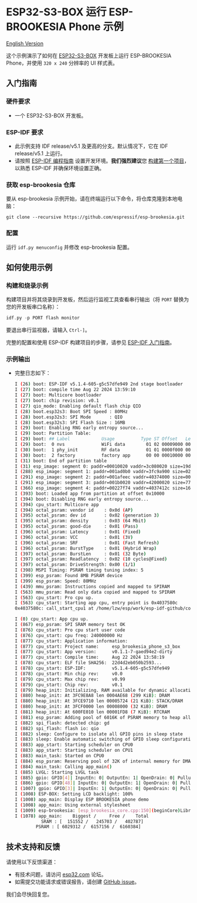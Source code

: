 # ESP32-S3-BOX 运行 ESP-BROOKESIA Phone 示例

[English Version](./README.md)

这个示例演示了如何在 [ESP32-S3-BOX](https://github.com/espressif/esp-box/tree/master) 开发板上运行 ESP-BROOKESIA Phone，并使用 `320 x 240` 分辨率的 UI 样式表。

## 入门指南

### 硬件要求

* 一个 ESP32-S3-BOX 开发板。

### ESP-IDF 要求

- 此示例支持 IDF release/v5.1 及更高的分支。默认情况下，它在 IDF release/v5.1 上运行。
- 请按照 [ESP-IDF 编程指南](https://docs.espressif.com/projects/esp-idf/zh_CN/latest/esp32/get-started/index.html) 设置开发环境。**我们强烈建议**您 [构建第一个项目](https://docs.espressif.com/projects/esp-idf/zh_CN/latest/esp32/get-started/index.html#build-your-first-project)，以熟悉 ESP-IDF 并确保环境设置正确。

### 获取 esp-brookesia 仓库

要从 esp-brookesia 示例开始，请在终端运行以下命令，将仓库克隆到本地电脑：

```
git clone --recursive https://github.com/espressif/esp-brookesia.git
```

### 配置

  运行 ``idf.py menuconfig`` 并修改 esp-brookesia 配置。

## 如何使用示例

### 构建和烧录示例

构建项目并将其烧录到开发板，然后运行监视工具查看串行输出（将 `PORT` 替换为您的开发板串口名称）：

```c
idf.py -p PORT flash monitor
```

要退出串行监视器，请输入 ``Ctrl-]``。

完整的配置和使用 ESP-IDF 构建项目的步骤，请参见 [ESP-IDF 入门指南](https://docs.espressif.com/projects/esp-idf/zh_CN/latest/get-started/index.html)。

### 示例输出

- 完整日志如下：

    ```bash
    I (26) boot: ESP-IDF v5.1.4-605-g5c57dfe949 2nd stage bootloader
    I (27) boot: compile time Aug 22 2024 13:59:10
    I (27) boot: Multicore bootloader
    I (27) boot: chip revision: v0.1
    I (27) qio_mode: Enabling default flash chip QIO
    I (28) boot.esp32s3: Boot SPI Speed : 80MHz
    I (28) boot.esp32s3: SPI Mode       : QIO
    I (28) boot.esp32s3: SPI Flash Size : 16MB
    I (29) boot: Enabling RNG early entropy source...
    I (29) boot: Partition Table:
    I (29) boot: ## Label            Usage          Type ST Offset   Length
    I (29) boot:  0 nvs              WiFi data        01 02 00009000 00006000
    I (30) boot:  1 phy_init         RF data          01 01 0000f000 00001000
    I (30) boot:  2 factory          factory app      00 00 00010000 00400000
    I (31) boot: End of partition table
    I (31) esp_image: segment 0: paddr=00010020 vaddr=3c080020 size=19d088h (1691784) map
    I (288) esp_image: segment 1: paddr=001ad0b0 vaddr=3fc9a900 size=02e34h ( 11828) load
    I (291) esp_image: segment 2: paddr=001afeec vaddr=40374000 size=0012ch (   300) load
    I (291) esp_image: segment 3: paddr=001b0020 vaddr=42000020 size=77f4ch (491340) map
    I (366) esp_image: segment 4: paddr=00227f74 vaddr=4037412c size=166f0h ( 91888) load
    I (393) boot: Loaded app from partition at offset 0x10000
    I (394) boot: Disabling RNG early entropy source...
    I (394) cpu_start: Multicore app
    I (394) octal_psram: vendor id    : 0x0d (AP)
    I (395) octal_psram: dev id       : 0x02 (generation 3)
    I (395) octal_psram: density      : 0x03 (64 Mbit)
    I (395) octal_psram: good-die     : 0x01 (Pass)
    I (396) octal_psram: Latency      : 0x01 (Fixed)
    I (396) octal_psram: VCC          : 0x01 (3V)
    I (396) octal_psram: SRF          : 0x01 (Fast Refresh)
    I (396) octal_psram: BurstType    : 0x01 (Hybrid Wrap)
    I (397) octal_psram: BurstLen     : 0x01 (32 Byte)
    I (397) octal_psram: Readlatency  : 0x02 (10 cycles@Fixed)
    I (397) octal_psram: DriveStrength: 0x00 (1/1)
    I (398) MSPI Timing: PSRAM timing tuning index: 5
    I (399) esp_psram: Found 8MB PSRAM device
    I (399) esp_psram: Speed: 80MHz
    I (439) mmu_psram: Instructions copied and mapped to SPIRAM
    I (563) mmu_psram: Read only data copied and mapped to SPIRAM
    I (563) cpu_start: Pro cpu up.
    I (563) cpu_start: Starting app cpu, entry point is 0x4037580c
    0x4037580c: call_start_cpu1 at /home/lzw/esp/work/esp-idf-github/components/esp_system/port/cpu_start.c:159

    I (0) cpu_start: App cpu up.
    I (867) esp_psram: SPI SRAM memory test OK
    I (876) cpu_start: Pro cpu start user code
    I (876) cpu_start: cpu freq: 240000000 Hz
    I (877) cpu_start: Application information:
    I (877) cpu_start: Project name:     esp_brookesia_phone_s3_box
    I (877) cpu_start: App version:      v0.1.1-7-gaed94e2-dirty
    I (877) cpu_start: Compile time:     Aug 22 2024 13:58:19
    I (878) cpu_start: ELF file SHA256:  22d4d2eb050b2593...
    I (878) cpu_start: ESP-IDF:          v5.1.4-605-g5c57dfe949
    I (878) cpu_start: Min chip rev:     v0.0
    I (879) cpu_start: Max chip rev:     v0.99
    I (879) cpu_start: Chip rev:         v0.1
    I (879) heap_init: Initializing. RAM available for dynamic allocation:
    I (880) heap_init: At 3FC9E8A8 len 0004AE68 (299 KiB): DRAM
    I (880) heap_init: At 3FCE9710 len 00005724 (21 KiB): STACK/DRAM
    I (880) heap_init: At 3FCF0000 len 00008000 (32 KiB): DRAM
    I (881) heap_init: At 600FE010 len 00001FD8 (7 KiB): RTCRAM
    I (881) esp_psram: Adding pool of 6016K of PSRAM memory to heap allocator
    I (882) spi_flash: detected chip: gd
    I (882) spi_flash: flash io: qio
    I (882) sleep: Configure to isolate all GPIO pins in sleep state
    I (883) sleep: Enable automatic switching of GPIO sleep configuration
    I (883) app_start: Starting scheduler on CPU0
    I (883) app_start: Starting scheduler on CPU1
    I (883) main_task: Started on CPU0
    I (884) esp_psram: Reserving pool of 32K of internal memory for DMA/internal allocations
    I (884) main_task: Calling app_main()
    I (885) LVGL: Starting LVGL task
    I (885) gpio: GPIO[4]| InputEn: 0| OutputEn: 1| OpenDrain: 0| Pullup: 0| Pulldown: 0| Intr:0
    I (886) gpio: GPIO[48]| InputEn: 0| OutputEn: 1| OpenDrain: 0| Pullup: 0| Pulldown: 0| Intr:0
    I (1007) gpio: GPIO[3]| InputEn: 1| OutputEn: 0| OpenDrain: 0| Pullup: 0| Pulldown: 0| Intr:2
    I (1008) ESP-BOX: Setting LCD backlight: 100%
    I (1008) app_main: Display ESP BROOKESIA phone demo
    I (1008) app_main: Using external stylesheet
    I (1009) esp-brookesia: [esp_brookesia_core.cpp:150](beginCore)Library version: 0.1.0
    I (1078) app_main:    Biggest /     Free /    Total
              SRAM : [  151552 /   245703 /   402787]
            PSRAM : [ 6029312 /  6157156 /  6160384]
    ```

## 技术支持和反馈

请使用以下反馈渠道：

- 有技术问题，请访问 [esp32.com](https://esp32.com/viewforum.php?f=35) 论坛。
- 如需提交功能请求或错误报告，请创建 [GitHub issue](https://github.com/espressif/esp-brookesia/issues)。

我们会尽快回复您。
